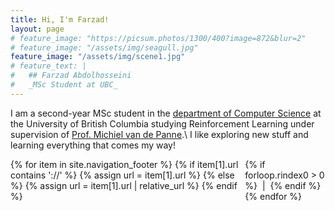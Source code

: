 ```yaml
---
title: Hi, I'm Farzad!
layout: page
# feature_image: "https://picsum.photos/1300/400?image=872&blur=2"
# feature_image: "/assets/img/seagull.jpg"
feature_image: "/assets/img/scene1.jpg"
# feature_text: |
#   ## Farzad Abdolhosseini
#   _MSc Student at UBC_
---
```


I am a second-year MSc student in the [department of Computer Science](http://cs.ubc.ca/) at the University of British Columbia studying Reinforcement Learning under supervision of [Prof. Michiel van de Panne](http://cs.ubc.ca/~van/).\\
I like exploring new stuff and learning everything that comes my way!

<div style="display: flex; justify-content: center">
{% for item in site.navigation_footer %}
  {% if item[1].url contains '://' %}
  {% assign url = item[1].url %}
  {% else %}
  {% assign url = item[1].url | relative_url %}
  {% endif %}
    <a href="{{ url }}" title="{{ item[0] }}"><i class="mdi mdi-36px mdi-{{ item[1].icon }}"></i></a>
  {% if forloop.rindex0 > 0 %}&nbsp;&nbsp;|&nbsp;&nbsp;{% endif %}
{% endfor %}
</div>